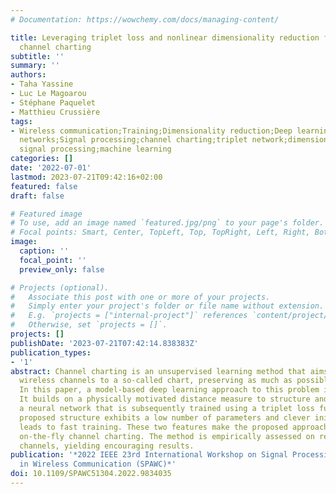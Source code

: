 ```yaml
---
# Documentation: https://wowchemy.com/docs/managing-content/

title: Leveraging triplet loss and nonlinear dimensionality reduction for on-the-fly
  channel charting
subtitle: ''
summary: ''
authors:
- Taha Yassine
- Luc Le Magoarou
- Stéphane Paquelet
- Matthieu Crussière
tags:
- Wireless communication;Training;Dimensionality reduction;Deep learning;Conferences;Neural
  networks;Signal processing;channel charting;triplet network;dimensionality reduction;MIMO
  signal processing;machine learning
categories: []
date: '2022-07-01'
lastmod: 2023-07-21T09:42:16+02:00
featured: false
draft: false

# Featured image
# To use, add an image named `featured.jpg/png` to your page's folder.
# Focal points: Smart, Center, TopLeft, Top, TopRight, Left, Right, BottomLeft, Bottom, BottomRight.
image:
  caption: ''
  focal_point: ''
  preview_only: false

# Projects (optional).
#   Associate this post with one or more of your projects.
#   Simply enter your project's folder or file name without extension.
#   E.g. `projects = ["internal-project"]` references `content/project/deep-learning/index.md`.
#   Otherwise, set `projects = []`.
projects: []
publishDate: '2023-07-21T07:42:14.838383Z'
publication_types:
- '1'
abstract: Channel charting is an unsupervised learning method that aims at mapping
  wireless channels to a so-called chart, preserving as much as possible spatial neighborhoods.
  In this paper, a model-based deep learning approach to this problem is proposed.
  It builds on a physically motivated distance measure to structure and initialize
  a neural network that is subsequently trained using a triplet loss function. The
  proposed structure exhibits a low number of parameters and clever initialization
  leads to fast training. These two features make the proposed approach amenable to
  on-the-fly channel charting. The method is empirically assessed on realistic synthetic
  channels, yielding encouraging results.
publication: '*2022 IEEE 23rd International Workshop on Signal Processing Advances
  in Wireless Communication (SPAWC)*'
doi: 10.1109/SPAWC51304.2022.9834035
---
```

